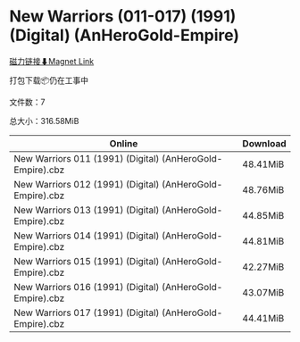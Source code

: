 # New Warriors (011-017) (1991) (Digital) (AnHeroGold-Empire)

[磁力链接⬇Magnet Link](magnet:?xt=urn:btih:b56e88cddca8744e04d833d55aead0077c3792b1&dn=New%20Warriors%20%28011-017%29%20%281991%29%20%28Digital%29%20%28AnHeroGold-Empire%29)

打包下载📦仍在工事中

文件数：7

总大小：316.58MiB

Online | Download
--- | ---
New Warriors 011 (1991) (Digital) (AnHeroGold-Empire).cbz | 48.41MiB
New Warriors 012 (1991) (Digital) (AnHeroGold-Empire).cbz | 48.76MiB
New Warriors 013 (1991) (Digital) (AnHeroGold-Empire).cbz | 44.85MiB
New Warriors 014 (1991) (Digital) (AnHeroGold-Empire).cbz | 44.81MiB
New Warriors 015 (1991) (Digital) (AnHeroGold-Empire).cbz | 42.27MiB
New Warriors 016 (1991) (Digital) (AnHeroGold-Empire).cbz | 43.07MiB
New Warriors 017 (1991) (Digital) (AnHeroGold-Empire).cbz | 44.41MiB